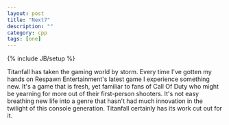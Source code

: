 ```yaml
---
layout: post
title: "Next7"
description: ""
category: cpp
tags: [one]
---
```

{% include JB/setup %}

Titanfall has taken the gaming world by storm. Every time I've gotten my hands on Respawn Entertainment's latest game I experience something new. It's a game that is fresh, yet familiar to fans of Call Of Duty who might be yearning for more out of their first-person shooters. It's not easy breathing new life into a genre that hasn't had much innovation in the twilight of this console generation. Titanfall certainly has its work cut out for it.
